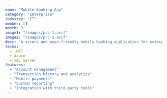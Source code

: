```yaml
---
name: "Mobile Banking App"
category: "Enterprise"
industry: "IT"
member: []
month: 3
image1: "/images/prc-1.avif"
image2: "/images/prc-2.avif"
desc: "A secure and user-friendly mobile banking application for enterprises."
techs:
  - .NET
  - Azure
  - SQL Server
features:
  - "Account management"
  - "Transaction history and analytics"
  - "Mobile payments"
  - "Custom reporting"
  - "Integration with third-party tools"
---
```


